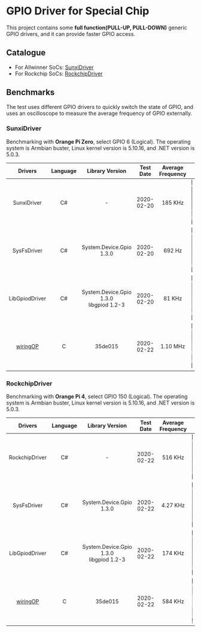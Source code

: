 # GPIO Driver for Special Chip

This project contains some **full function(PULL-UP, PULL-DOWN)** generic GPIO drivers, and it can provide faster GPIO access.

## Catalogue

* For Allwinner SoCs: [SunxiDriver](Drivers/Sunxi/README.md)
* For Rockchip SoCs: [RockchipDriver](Drivers/Rockchip/README.md)

## Benchmarks

The test uses different GPIO drivers to quickly switch the state of GPIO, and uses an oscilloscope to measure the average frequency of GPIO externally.

### SunxiDriver

Benchmarking with **Orange Pi Zero**, select GPIO 6 (Logical). The operating system is Armbian buster, Linux kernel version is 5.10.16, and .NET version is 5.0.3.

| Drivers| Language | Library Version | Test Date | Average Frequency |  |
| :-: | :-: | :-: | :-: | :-: | :-: |
| SunxiDriver | C# | - | 2020-02-20 | 185 KHz | <img src="imgs/SunxiDriver/sunxi.jpg" height="120"/> |
| SysFsDriver | C# | System.Device.Gpio 1.3.0 | 2020-02-20 | 692 Hz | <img src="imgs/SunxiDriver/sysfs.jpg" height="120"/> |
| LibGpiodDriver | C# | System.Device.Gpio 1.3.0 <br/> libgpiod 1.2-3 | 2020-02-20 | 81 KHz | <img src="imgs/SunxiDriver/libgpiod.jpg" height="120"/> |
| [wiringOP](https://github.com/orangepi-xunlong/wiringOP) | C | 35de015 | 2020-02-22 | 1.10 MHz | <img src="imgs/SunxiDriver/wiringOP.jpg" height="120"/> |

### RockchipDriver

Benchmarking with **Orange Pi 4**, select GPIO 150 (Logical). The operating system is Armbian buster, Linux kernel version is 5.10.16, and .NET version is 5.0.3.

| Drivers| Language | Library Version | Test Date | Average Frequency |  |
| :-: | :-: | :-: | :-: | :-: | :-: |
| RockchipDriver | C# | - | 2020-02-22 | 516 KHz | <img src="imgs/RockchipDriver/rockchip.jpg" height="120"/> |
| SysFsDriver | C# | System.Device.Gpio 1.3.0 | 2020-02-22 | 4.27 KHz | <img src="imgs/RockchipDriver/sysfs.jpg" height="120"/> |
| LibGpiodDriver | C# | System.Device.Gpio 1.3.0 <br/> libgpiod 1.2-3 | 2020-02-22 | 174 KHz | <img src="imgs/RockchipDriver/libgpiod.jpg" height="120"/> |
| [wiringOP](https://github.com/orangepi-xunlong/wiringOP) | C | 35de015 | 2020-02-22 | 584 KHz | <img src="imgs/RockchipDriver/wiringOP.jpg" height="120"/> |